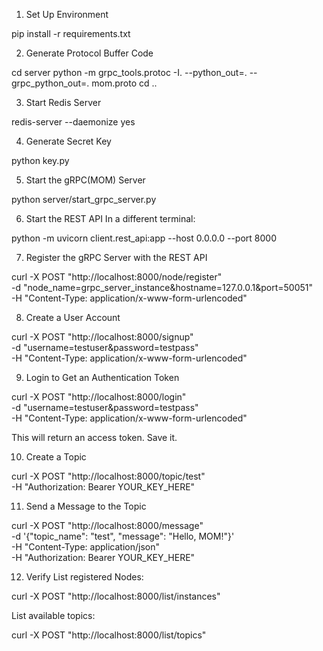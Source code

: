 1. Set Up Environment

pip install -r requirements.txt

2. Generate Protocol Buffer Code

cd server
python -m grpc_tools.protoc -I. --python_out=. --grpc_python_out=. mom.proto
cd ..

3. Start Redis Server

redis-server --daemonize yes

4. Generate Secret Key

python key.py

5. Start the gRPC(MOM) Server

python server/start_grpc_server.py

6. Start the REST API
In a different terminal:

python -m uvicorn client.rest_api:app --host 0.0.0.0 --port 8000

7. Register the gRPC Server with the REST API

curl -X POST "http://localhost:8000/node/register" \
     -d "node_name=grpc_server_instance&hostname=127.0.0.1&port=50051" \
     -H "Content-Type: application/x-www-form-urlencoded"

8. Create a User Account

curl -X POST "http://localhost:8000/signup" \
     -d "username=testuser&password=testpass" \
     -H "Content-Type: application/x-www-form-urlencoded"

9. Login to Get an Authentication Token

curl -X POST "http://localhost:8000/login" \
     -d "username=testuser&password=testpass" \
     -H "Content-Type: application/x-www-form-urlencoded"

This will return an access token. Save it.

10. Create a Topic

curl -X POST "http://localhost:8000/topic/test" \
     -H "Authorization: Bearer YOUR_KEY_HERE"

11. Send a Message to the Topic

curl -X POST "http://localhost:8000/message" \
     -d '{"topic_name": "test", "message": "Hello, MOM!"}' \
     -H "Content-Type: application/json" \
     -H "Authorization: Bearer YOUR_KEY_HERE"

12. Verify
List registered Nodes:

curl -X POST "http://localhost:8000/list/instances"

List available topics:

curl -X POST "http://localhost:8000/list/topics"